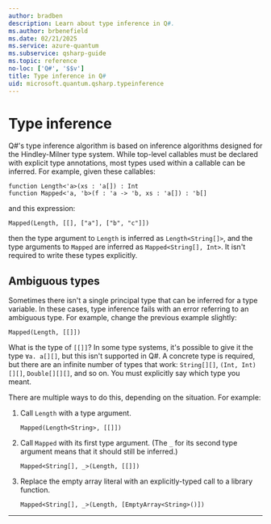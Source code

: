 ```yaml
---
author: bradben
description: Learn about type inference in Q#.
ms.author: brbenefield
ms.date: 02/21/2025
ms.service: azure-quantum
ms.subservice: qsharp-guide
ms.topic: reference
no-loc: ['Q#', '$$v']
title: Type inference in Q#
uid: microsoft.quantum.qsharp.typeinference
---
```


# Type inference

Q#'s type inference algorithm is based on inference algorithms designed for the Hindley-Milner type system.
While top-level callables must be declared with explicit type annotations, most types used within a callable can be inferred.
For example, given these callables:

```qsharp
function Length<'a>(xs : 'a[]) : Int
function Mapped<'a, 'b>(f : 'a -> 'b, xs : 'a[]) : 'b[]
```

and this expression:

```qsharp
Mapped(Length, [[], ["a"], ["b", "c"]])
```

then the type argument to `Length` is inferred as `Length<String[]>`, and the type arguments to `Mapped` are inferred as `Mapped<String[], Int>`.
It isn't required to write these types explicitly.

## Ambiguous types

Sometimes there isn't a single principal type that can be inferred for a type variable.
In these cases, type inference fails with an error referring to an ambiguous type.
For example, change the previous example slightly:

```qsharp
Mapped(Length, [[]])
```

What is the type of `[[]]`?
In some type systems, it's possible to give it the type `∀a. a[][]`, but this isn't supported in Q#.
A concrete type is required, but there are an infinite number of types that work: `String[][]`, `(Int, Int)[][]`, `Double[][][]`, and so on.
You must explicitly say which type you meant.

There are multiple ways to do this, depending on the situation.
For example:

1. Call `Length` with a type argument.

   ```qsharp
   Mapped(Length<String>, [[]])
   ```

2. Call `Mapped` with its first type argument.
   (The `_` for its second type argument means that it should still be inferred.)

   ```qsharp
   Mapped<String[], _>(Length, [[]])
   ```

3. Replace the empty array literal with an explicitly-typed call to a library function.

   ```qsharp
   Mapped<String[], _>(Length, [EmptyArray<String>()])
   ```

---

